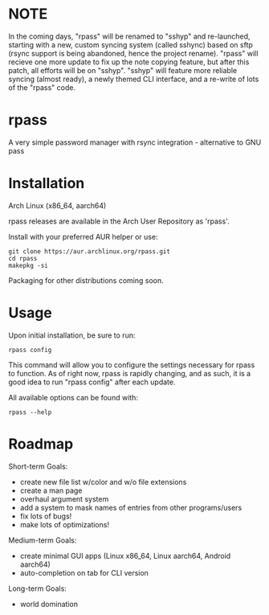 # NOTE
In the coming days, "rpass" will be renamed to "sshyp" and re-launched, starting with a new, custom syncing system (called sshync) based on sftp (rsync support is being abandoned, hence the project rename). "rpass" will recieve one more update to fix up the note copying feature, but after this patch, all efforts will be on "sshyp". "sshyp" will feature more reliable syncing (almost ready), a newly themed CLI interface, and a re-write of lots of the "rpass" code.

# rpass
A very simple password manager with rsync integration - alternative to GNU pass

# Installation
Arch Linux (x86_64, aarch64)

rpass releases are available in the Arch User Repository as 'rpass'.

Install with your preferred AUR helper or use:

```
git clone https://aur.archlinux.org/rpass.git 
cd rpass
makepkg -si
```

Packaging for other distributions coming soon.

# Usage
Upon initial installation, be sure to run:

```
rpass config
```

This command will allow you to configure the settings necessary for rpass to function.
As of right now, rpass is rapidly changing, and as such, it is a good idea to run "rpass config" after each update.

All available options can be found with:

```
rpass --help
```

# Roadmap
Short-term Goals:

- create new file list w/color and w/o file extensions
- create a man page
- overhaul argument system
- add a system to mask names of entries from other programs/users
- fix lots of bugs!
- make lots of optimizations!

Medium-term Goals:

- create minimal GUI apps (Linux x86_64, Linux aarch64, Android aarch64)
- auto-completion on tab for CLI version

Long-term Goals:

- world domination
